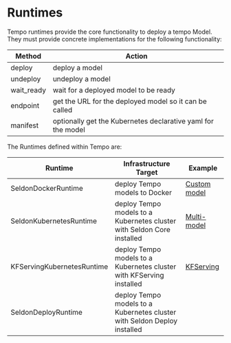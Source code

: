 # Runtimes

Tempo runtimes provide the core functionality to deploy a tempo Model. They must provide concrete implementations for the following functionality:

| Method | Action  |
|--------|---------|
| deploy | deploy a model |
| undeploy | undeploy a model |
| wait_ready | wait for a deployed model to be ready |
| endpoint | get the URL for the deployed model so it can be called |
| manifest | optionally get the Kubernetes declarative yaml for the model |

The Runtimes defined within Tempo are:

| Runtime | Infrastructure Target | Example |
| ------- | --------------------- | -------- |
| SeldonDockerRuntime | deploy Tempo models to Docker | [Custom model](../examples/custom-model/README.html) |
| SeldonKubernetesRuntime | deploy Tempo models to a Kubernetes cluster with Seldon Core installed | [Multi-model](../examples/multi-model/README.html) |
| KFServingKubernetesRuntime | deploy Tempo models to a Kubernetes cluster with KFServing installed | [KFServing](../examples/kfserving/README.html) |
| SeldonDeployRuntime | deploy Tempo models to a Kubernetes cluster with Seldon Deploy installed | |